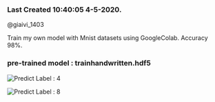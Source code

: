 ### Last Created 10:40:05 4-5-2020.

@giaivi_1403

Train my own model with Mnist datasets using GoogleColab.
Accuracy 98%.

### pre-trained model : trainhandwritten.hdf5

![Predict Label : 4](https://user-images.githubusercontent.com/41542555/80985940-104e7700-8e5a-11ea-852d-34806c095ee9.png)


![Predict Label : 8](https://user-images.githubusercontent.com/41542555/80986093-4855ba00-8e5a-11ea-9d7a-85f2c04936e9.png)
